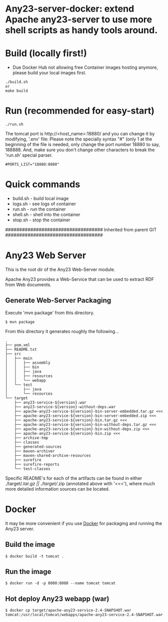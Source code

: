 # Any23-server-docker: extend Apache any23-server to use more shell scripts as handy tools around.

# Build (locally first!)
* Due Docker Hub not allowing free Container images hosting anymore, please build your local images first.
```
./build.sh
or
make build
```

# Run (recommended for easy-start)
```
./run.sh
```
The tomcat port is http://<host_name>:18880/ and you can change it by modifying, '.env' file:
Please note the specially syntax "#" (only 1 at the beginning of the file is needed, only change the port number
18880 to say, 188888. And, make sure you don't change other characters to break the 'run.sh' special parser.
```
#PORTS_LIST="18880:8080"
```
# Quick commands
* build.sh - build local image
* logs.sh - see logs of container
* run.sh - run the container
* shell.sh - shell into the container
* stop.sh - stop the container

################################### Inherited from parent GIT ###################################
# Any23 Web Server

This is the root dir of the Any23 Web-Server module.

Apache Any23 provides a Web-Service that can be used to extract RDF from Web documents.

## Generate Web-Server Packaging

Execute 'mvn package' from this directory.

```
$ mvn package
```
From this directory it generates roughly the following...
```
.
├── pom.xml
├── README.txt
├── src
│   ├── main
│   │   ├── assembly
│   │   ├── bin
│   │   ├── java
│   │   ├── resources
│   │   └── webapp
│   └── test
│       ├── java
│       └── resources
└── target
    ├── any23-service-${version}.war
    ├── any23-service-${version}-without-deps.war
    ├── apache-any23-service-${version}-bin-server-embedded.tar.gz <<<
    ├── apache-any23-service-${version}-bin-server-embedded.zip <<<
    ├── apache-any23-service-${version}-bin.tar.gz <<<
    ├── apache-any23-service-${version}-bin-without-deps.tar.gz <<<
    ├── apache-any23-service-${version}-bin-without-deps.zip <<<
    ├── apache-any23-service-${version}-bin.zip <<<
    ├── archive-tmp
    ├── classes
    ├── generated-sources
    ├── maven-archiver
    ├── maven-shared-archive-resources
    ├── surefire
    ├── surefire-reports
    └── test-classes
```

Specific README's for each of the artifacts can be found in either ./target/*.tar.gz || ./target/*.zip (annotated above with '<<<'), where much more detailed information sources can be located.

# Docker
It may be more convenient if you use [Docker](https://www.docker.com/) for packaging and running the Any23 server.

## Build the image
```
$ docker build -t tomcat .
```

## Run the image
```
$ docker run -d -p 8080:8080 --name tomcat tomcat
```

## Hot deploy Any23 webapp (war)
```
$ docker cp target/apache-any23-service-2.4-SNAPSHOT.war tomcat:/usr/local/tomcat/webapps/apache-any23-service-2.4-SNAPSHOT.war
```
